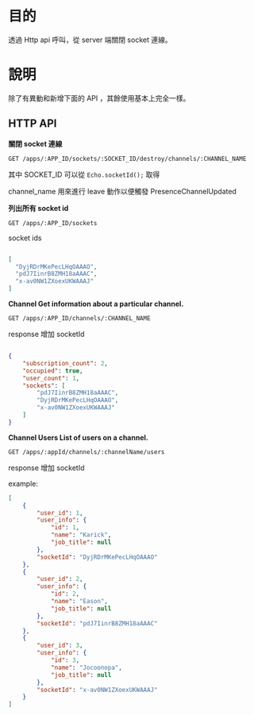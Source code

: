 # 目的

透過 Http api 呼叫，從 server 端關閉 socket 連線。

# 說明

除了有異動和新增下面的 API ，其餘使用基本上完全一樣。

## HTTP API

**關閉 socket 連線**

``` http
GET /apps/:APP_ID/sockets/:SOCKET_ID/destroy/channels/:CHANNEL_NAME
```

其中 SOCKET_ID 可以從 `Echo.socketId();` 取得

channel_name 用來進行 leave 動作以便觸發 PresenceChannelUpdated

**列出所有 socket id**

``` http
GET /apps/:APP_ID/sockets
```

socket ids

```json

[
  "DyjRDrMKePecLHqOAAAO",
  "pdJ7IinrB8ZMH18aAAAC",
  "x-av0NW1ZXoexUKWAAAJ"
]

```

**Channel Get information about a particular channel.**

```http
GET /apps/:APP_ID/channels/:CHANNEL_NAME
```

response 增加 socketId

```json

{
    "subscription_count": 2,
    "occupied": true,
    "user_count": 1,
    "sockets": [
        "pdJ7IinrB8ZMH18aAAAC",
        "DyjRDrMKePecLHqOAAAO",
        "x-av0NW1ZXoexUKWAAAJ"
    ]
}


```

**Channel Users List of users on a channel.**

``` http
GET /apps/:appId/channels/:channelName/users
```

response 增加 socketId

example:

```json
[
    {
        "user_id": 1,
        "user_info": {
            "id": 1,
            "name": "Karick",
            "job_title": null
        },
        "socketId": "DyjRDrMKePecLHqOAAAO"
    },
    {
        "user_id": 2,
        "user_info": {
            "id": 2,
            "name": "Eason",
            "job_title": null
        },
        "socketId": "pdJ7IinrB8ZMH18aAAAC"
    },
    {
        "user_id": 3,
        "user_info": {
            "id": 3,
            "name": "Jocoonopa",
            "job_title": null
        },
        "socketId": "x-av0NW1ZXoexUKWAAAJ"
    }
]
```